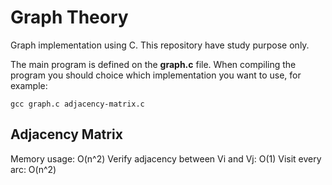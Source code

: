 Graph Theory
============

Graph implementation using C. This repository have study purpose only.

The main program is defined on the **graph.c** file.
When compiling the program you should choice which implementation you want to use, for example:

    gcc graph.c adjacency-matrix.c

Adjacency Matrix
----------------
Memory usage: O(n^2)
Verify adjacency between Vi and Vj: O(1)
Visit every arc: O(n^2)
